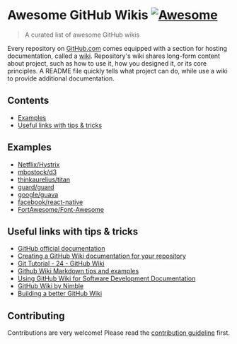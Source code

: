 # Awesome GitHub Wikis [![Awesome](https://awesome.re/badge.svg)](https://awesome.re)
> A curated list of awesome GitHub wikis

Every repository on [GitHub.com](https://github.com/) comes equipped with a section for hosting documentation, called a [wiki](https://docs.github.com/en/communities/documenting-your-project-with-wikis/about-wikis). Repository's wiki shares long-form content about project, such as how to use it, how you designed it, or its core principles. A README file quickly tells what project can do, while use a wiki to provide additional documentation.

## Contents
- [Examples](#examples)
- [Useful links with tips & tricks](#useful-links-with-tips--tricks)

## Examples
- [Netflix/Hystrix](https://github.com/Netflix/Hystrix/wiki)
- [mbostock/d3](https://github.com/d3/d3/wiki)
- [thinkaurelius/titan](https://github.com/thinkaurelius/titan/wiki)
- [guard/guard](https://github.com/guard/guard/wiki/Guard-2.10.3-exits-when-Guardfile-is-changed)
- [google/guava](https://github.com/google/guava/wiki)
- [facebook/react-native](https://github.com/facebook/react-native/wiki)
- [FortAwesome/Font-Awesome](https://github.com/FortAwesome/Font-Awesome/wiki)

## Useful links with tips & tricks
- [GitHub official documentation](https://docs.github.com/en/communities/documenting-your-project-with-wikis)
- [Creating a GitHub Wiki documentation for your repository](https://carldesouza.com/creating-a-github-wiki-documentation-for-your-repository/)
- [Git Tutorial - 24 - GitHub Wiki](https://www.youtube.com/watch?v=4B0XNThjO0E)
- [Github Wiki Markdown tips and examples](https://medium.com/@apcoyne100/github-wiki-markdown-tips-and-examples-1bab1f0c0d25)
- [Using GitHub Wiki for Software Development Documentation](https://sparkbox.com/foundry/github_wiki_tutorial_for_technical_wiki_documentation)
- [GitHub Wiki by Nimble](https://nimblehq.co/compass/development/documentation/github-wiki/)
- [Building a better GitHub Wiki](https://bugherd.com/blog/building-a-better-github-wiki/)

## Contributing
Contributions are very welcome! Please read the [contribution guideline](contributing.md) first.
